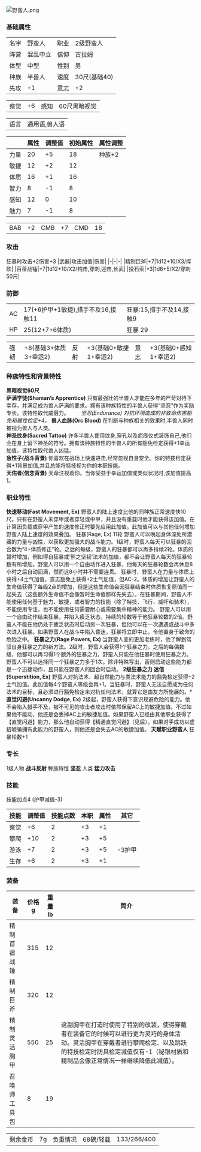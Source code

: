 ![野蛮人.png](https://i.loli.net/2020/11/15/fwb5iKuXmceP8vS.png)
### 基础属性 ###
<table>
    <tr>
        <td>名字</td>
        <td>野蛮人</td>
	    <td>职业</td>
        <td>2级野蛮人</td>
    </tr>
    <tr>
        <td>阵营</td>
        <td>混乱中立</td>
        <td>信仰</td>
	    <td>古拉姆</td>
    </tr>
    <tr>
        <td>体型</td>
        <td>中型</td>
        <td>性别</td>
		<td>男</td>
    </tr>
	<tr>
		<td>种族</td>
		<td>半兽人</td>
        <td>速度</td>
        <td>30尺(基础40)</td>
    </tr>
    <tr>
	    <td>先攻</td>
	    <td>+1</td>
        <td>意志</td>
        <td>+2</td>
    </tr>
</table>
<table>
    <tr>
        <td>察觉</td>
        <td>+6</td>
		<td>感知</td>
        <td>60尺黑暗视觉</td>
    </tr>
</table>
<table>
    <tr>
        <td>语言</td>
        <td>通用语,兽人语</td>
    </tr>
</table>

||属性|调整值|初始属性|属性调整|
|-|-|-|-|-|
|力量|20|+5|18|种族+2|
|敏捷|12|+2|12|
|体质|16|+1|16|
|智力|8|-1|8|
|感知|12|0|10|
|魅力|7|-1|8|
<table>
    <tr>
        <td>BAB</td>
        <td>+2</td>
		<td>CMB</td>
        <td>+7</td>
		<td>CMD</td>
        <td>18</td>
    </tr>
</table>

### 攻击 ###
狂暴时攻击+2伤害+3
|武器|攻击加值|伤害|
|-|-|-|
|精制巨斧|+7|1d12+10/X3/挥砍|
|苜蓿战锤|+7|1d12+10/X2/钝击,穿刺,迎击,长武|
|投石索|+3|1d6+5/X2/穿刺 50尺|
### 防御 ###
<table>
    <tr>
        <td>AC</td>
        <td>17(+6护甲+1敏捷),措手不及16,接触11</td>
        <td>狂暴:15,措手不及14,接触9</td>
    </tr>
	<tr>
        <td>HP</td>
        <td>25(12+7+6体质)</td>
        <td>狂暴 29</td>
    </tr>
</table>
<table>
    <tr>
        <td>强韧</td>
        <td>+8(基础3+体质3+幸运2)</td>
		<td>反射</td>
        <td>+3(基础0+敏捷1+幸运2)</td>
		<td>意志</td>
        <td>+3(基础0+感知1+幸运2)</td>
    </tr>
</table>

### 种族特性和背景特性 ###
**黑暗视觉60尺**  
**萨满学徒(Shaman’s Apprentice)** 只有最强壮的半兽人才能在多年的严苛对待下幸存，并满足成为兽人萨满的要求。拥有该种族特性的半兽人获得“坚忍”作为奖励专长。该特性取代威慑力。
　　*坚忍(Endurance) 对抗环境造成的非致命伤害豁免和属性检定+4。*
**兽人血脉(Orc Blood)** 在判断与种族相关的效果时,半兽人同时被视为兽人与人类。  
**神圣纹身(Sacred Tattoo)** 许多半兽人使用纹身,穿孔以及疤痕仪式装饰自己,他们会在身上留下神圣的符号。拥有该种族特性的半兽人的所有豁免检定获得+1幸运加值。该特性取代兽人凶猛。  
**急性子(战斗背景)** 你喜欢在战场上快速进击,经常忽视自身安全。你的特技检定获得+1背景加值,并且总能将特技视为你的本职技能。  
**天佑者(信念背景)** 天命注视着你。当你受益于幸运加值或类似状况时,该加值提高1。  
### 职业特性 ###
**快速移动(Fast Movement, Ex)** 野蛮人的陆上速度比他的同种族正常速度快10尺。只有在野蛮人未穿甲或者穿轻或中甲，并且没有重载时他才能获得该加值。在计算因负载或穿甲产生的速度修正时要先应用此加值。此加值可以与其他任何增加野蛮人陆上速度的效果叠加。
狂暴(Rage, Ex) 11轮 野蛮人可以唤起身体深处所潜藏的力量与凶性，以获取更加强大的战斗能力。1级时，野蛮人每天可以狂暴的回合数为“4+体质修正”轮。之后的每级，野蛮人的狂暴都可以再多持续2轮。体质的暂时增加，例如得自狂暴或‘熊之坚韧’法术的加值，都不会让野蛮人每天的狂暴轮数有所增加。野蛮人可以用一个自由动作进入狂暴，他每天的狂暴轮数会再休息8小时之后自动回满，然而这8小时并不需要连贯。
狂暴时，野蛮人在力量与体质上获得+4士气加值，意志豁免上获得+2士气加值，但AC-2。体质的增加让野蛮人的生命值获得了每级2点的增加，但是这些生命值会因狂暴结束时体质恢复原值而一起失去（这些额外生命值不会像暂时生命值那样先失去）。在狂暴期间，野蛮人不能使用任何基于魅力、敏捷，或者智力的技能（除了特技、飞行、威吓和骑术），不能使用专注，也不能使用任何需要耐心或需要集中精神的能力。
野蛮人可以用一个自由动作结束狂暴，并陷入疲乏状态，持续的轮数等于他狂暴轮数的2倍。野蛮人不能在他仍处于疲乏状态时启动另一次狂暴，但他可以在一次遭遇或战斗中多次进入狂暴。如果野蛮人在战斗中陷入昏迷，狂暴将立即中止，令他置身于致命的危险之中。
**狂暴之力(Rage Powers, Ex)** 当野蛮人变的更加老练时，他了解到驾驭自身狂暴之力的新方法。2级时，野蛮人会获得1个狂暴之力。之后的每偶数级，他都可以再习得1个额外的狂暴之力。野蛮人只能在他狂暴时使用狂暴之力。野蛮人不可以选择同一个狂暴之力多于1次。除非特殊写出，否则启动这些能力都是一个迅捷动作，且只能在野蛮人的回合时启动。
**2级狂暴之力 迷信(Superstition, Ex)** 野蛮人对抗法术、超自然能力与类法术能力的豁免检定获得+2士气加值。此加值每4个野蛮人等级会再+1。当狂暴时，野蛮人无法自愿成为任何法术的目标，且必须进行豁免检定来对抗任何法术，就算它是由友方所施展的。*
**直觉闪避(Uncanny Dodge, Ex)** 2级起，野蛮人获得下意识规避危险的能力。他不会陷入措手不及，被不可见的攻击者攻击时依然保留AC上的敏捷加值。不过如果他不能动，他还是会丢掉AC上的敏捷加值。如果野蛮人已经由其他职业获得了【直觉闪避】能力，那么他自动获得【精通直觉闪避】（见后）。如果对手成功以虚招唬骗拥有此能力的野蛮人，则他还是会失去AC的敏捷加值。
**天赋职业野蛮人** 狂暴轮数+1  

### 专长 ###
1级人物  **战斗反射**
种族特性 **坚忍**
人类     **猛力攻击**

### 技能 ###
技能加点4 (护甲减值-3)

|技能|调整值|技能点数|本职|属性|其它|
|-|-|-|-|-|-|
|察觉|+6|2|+3|+1|
|攀爬|+10|2|+3|+5|
|游泳|+7|2|+3|+5|-3护甲|
|生存|+6|2|+3|+1|

### 装备 ###
|装备|价格g|重量lb|简介|
|-|-|-|-|
|精制苜蓿战锤|315|12|
|精制巨斧|320|12|
|精制灵活胸甲|550|25|这副胸甲在打造时使用了特别的改装，使得穿戴者在装备它的时候可以进行更为灵巧的身体活动。灵活胸甲在穿戴者进行攀爬检定、以及跳跃的特技检定时防具检定减值仅有-1（秘银材质和精制品会像正常情况一样继续降低此减值）。|
|召唤师工具包|8|19|
<table>
    <tr>
        <td>剩余金币</td>
        <td>7g</td>
		<td>负重情况</td>
        <td>68磅/轻载</td>
		<td>133/266/400</td>
    </tr>
</table>
